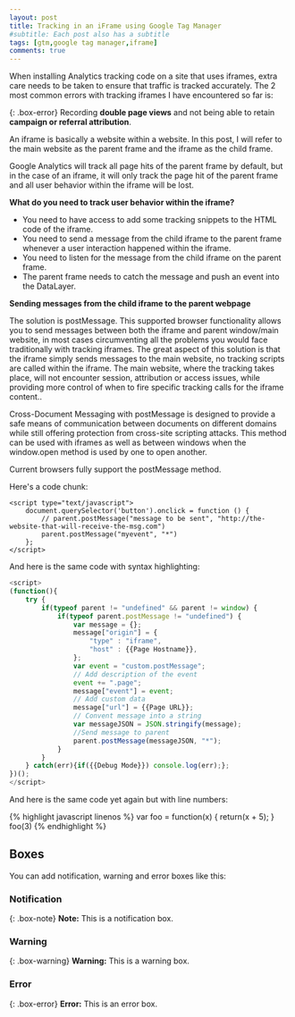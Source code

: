 ```yaml
---
layout: post
title: Tracking in an iFrame using Google Tag Manager
#subtitle: Each post also has a subtitle
tags: [gtm,google tag manager,iframe]
comments: true
---
```

When installing Analytics tracking code on a site that uses iframes, extra care needs to be taken to ensure that traffic is tracked accurately. 
The 2 most common errors with tracking iframes I have encountered so far is:

{: .box-error}
Recording **double page views** and not being able to retain **campaign or referral attribution**.

An iframe is basically a website within a website. In this post, I will refer to the main website as the parent frame and the iframe as the child frame.

Google Analytics will track all page hits of the parent frame by default, but in the case of an iframe, it will only track the page hit of the parent frame and all user behavior within the iframe will be lost. 

**What do you need to track user behavior within the iframe?**
*  You need to have access to add some tracking snippets to the HTML code of the iframe.
*  You need to send a message from the child iframe to the parent frame whenever a user interaction happened within the iframe.
*  You need to listen for the message from the child iframe on the parent frame.
*  The parent frame needs to catch the message and push an event into the DataLayer.


**Sending messages from the child iframe to the parent webpage**

The solution is postMessage. This supported browser functionality allows you to send messages between both the iframe and parent window/main website, in most cases circumventing all the problems you would face traditionally with tracking iframes.
The great aspect of this solution is that the iframe simply sends messages to the main website, no tracking scripts are called within the iframe. The main website, where the tracking takes place, will not encounter session, attribution or access issues, while providing more control of when to fire specific tracking calls for the iframe content..

Cross-Document Messaging with postMessage is designed to provide a safe means of communication between documents on different domains while still offering protection from cross-site scripting attacks. This method can be used with iframes as well as between windows when the window.open method is used by one to open another.

Current browsers fully support the postMessage method.





Here's a code chunk:

~~~
<script type="text/javascript">
	document.querySelector('button').onclick = function () {
		// parent.postMessage("message to be sent", "http://the-website-that-will-receive-the-msg.com")
		parent.postMessage("myevent", "*")
	};
</script>
~~~

And here is the same code with syntax highlighting:

```javascript
<script>
(function(){
    try {
        if(typeof parent != "undefined" && parent != window) {
            if(typeof parent.postMessage != "undefined") {
                var message = {};
                message["origin"] = {
                    "type" : "iframe",
                    "host" : {{Page Hostname}},
                };
                var event = "custom.postMessage";
                // Add description of the event
                event += ".page";
                message["event"] = event;
                // Add custom data
                message["url"] = {{Page URL}};
                // Convent message into a string
                var messageJSON = JSON.stringify(message);
                //Send message to parent
                parent.postMessage(messageJSON, "*");
            }
        }
    } catch(err){if({{Debug Mode}}) console.log(err);};
})();
</script>
```

And here is the same code yet again but with line numbers:

{% highlight javascript linenos %}
var foo = function(x) {
  return(x + 5);
}
foo(3)
{% endhighlight %}

## Boxes
You can add notification, warning and error boxes like this:

### Notification

{: .box-note}
**Note:** This is a notification box.

### Warning

{: .box-warning}
**Warning:** This is a warning box.

### Error

{: .box-error}
**Error:** This is an error box.
